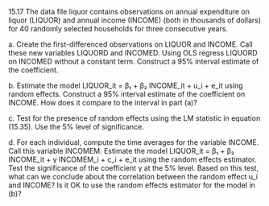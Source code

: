 15.17 The data file liquor contains observations on annual expenditure on liquor (LIQUOR) and annual income (INCOME) (both in thousands of dollars) for 40 randomly selected households for three consecutive years.

a. Create the first-differenced observations on LIQUOR and INCOME. Call these new variables LIQUORD and INCOMED. Using OLS regress LIQUORD on INCOMED without a constant term. Construct a 95% interval estimate of the coefficient.

b. Estimate the model LIQUOR_it = β₁ + β₂ INCOME_it + u_i + e_it using random effects. Construct a 95% interval estimate of the coefficient on INCOME. How does it compare to the interval in part (a)?

c. Test for the presence of random effects using the LM statistic in equation (15.35). Use the 5% level of significance.

d. For each individual, compute the time averages for the variable INCOME. Call this variable INCOMEM. Estimate the model LIQUOR_it = β₁ + β₂ INCOME_it + γ INCOMEM_i + c_i + e_it using the random effects estimator. Test the significance of the coefficient γ at the 5% level. Based on this test, what can we conclude about the correlation between the random effect u_i and INCOME? Is it OK to use the random effects estimator for the model in (b)?

